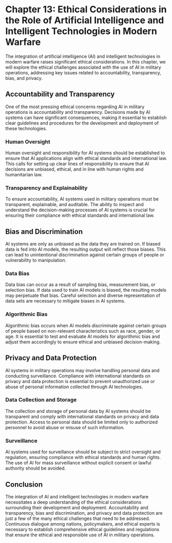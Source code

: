 Chapter 13: Ethical Considerations in the Role of Artificial Intelligence and Intelligent Technologies in Modern Warfare
========================================================================================================================

The integration of artificial intelligence (AI) and intelligent technologies in modern warfare raises significant ethical considerations. In this chapter, we will explore the ethical challenges associated with the use of AI in military operations, addressing key issues related to accountability, transparency, bias, and privacy.

Accountability and Transparency
-------------------------------

One of the most pressing ethical concerns regarding AI in military operations is accountability and transparency. Decisions made by AI systems can have significant consequences, making it essential to establish clear guidelines and procedures for the development and deployment of these technologies.

### Human Oversight

Human oversight and responsibility for AI systems should be established to ensure that AI applications align with ethical standards and international law. This calls for setting up clear lines of responsibility to ensure that AI decisions are unbiased, ethical, and in line with human rights and humanitarian law.

### Transparency and Explainability

To ensure accountability, AI systems used in military operations must be transparent, explainable, and auditable. The ability to inspect and understand the decision-making processes of AI systems is crucial for ensuring their compliance with ethical standards and international law.

Bias and Discrimination
-----------------------

AI systems are only as unbiased as the data they are trained on. If biased data is fed into AI models, the resulting output will reflect those biases. This can lead to unintentional discrimination against certain groups of people or vulnerability to manipulation.

### Data Bias

Data bias can occur as a result of sampling bias, measurement bias, or selection bias. If data used to train AI models is biased, the resulting models may perpetuate that bias. Careful selection and diverse representation of data sets are necessary to mitigate biases in AI systems.

### Algorithmic Bias

Algorithmic bias occurs when AI models discriminate against certain groups of people based on non-relevant characteristics such as race, gender, or age. It is essential to test and evaluate AI models for algorithmic bias and adjust them accordingly to ensure ethical and unbiased decision-making.

Privacy and Data Protection
---------------------------

AI systems in military operations may involve handling personal data and conducting surveillance. Compliance with international standards on privacy and data protection is essential to prevent unauthorized use or abuse of personal information collected through AI technologies.

### Data Collection and Storage

The collection and storage of personal data by AI systems should be transparent and comply with international standards on privacy and data protection. Access to personal data should be limited only to authorized personnel to avoid abuse or misuse of such information.

### Surveillance

AI systems used for surveillance should be subject to strict oversight and regulation, ensuring compliance with ethical standards and human rights. The use of AI for mass surveillance without explicit consent or lawful authority should be avoided.

Conclusion
----------

The integration of AI and intelligent technologies in modern warfare necessitates a deep understanding of the ethical considerations surrounding their development and deployment. Accountability and transparency, bias and discrimination, and privacy and data protection are just a few of the many ethical challenges that need to be addressed. Continuous dialogue among nations, policymakers, and ethical experts is necessary to establish comprehensive ethical guidelines and regulations that ensure the ethical and responsible use of AI in military operations.
